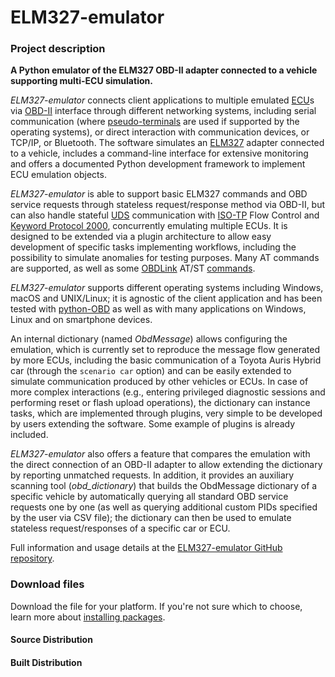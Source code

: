 # ELM327-emulator

### Project description

**A Python emulator of the ELM327 OBD-II adapter connected to a vehicle supporting multi-ECU simulation.**

_ELM327-emulator_ connects client applications to multiple emulated [ECU](https://en.wikipedia.org/wiki/Engine\_control\_unit)s via [OBD-II](https://en.wikipedia.org/wiki/On-board\_diagnostics) interface through different networking systems, including serial communication (where [pseudo-terminals](https://en.wikipedia.org/wiki/Pseudoterminal) are used if supported by the operating systems), or direct interaction with communication devices, or TCP/IP, or Bluetooth. The software simulates an [ELM327](https://en.wikipedia.org/wiki/ELM327) adapter connected to a vehicle, includes a command-line interface for extensive monitoring and offers a documented Python development framework to implement ECU emulation objects.

_ELM327-emulator_ is able to support basic ELM327 commands and OBD service requests through stateless request/response method via OBD-II, but can also handle stateful [UDS](https://en.wikipedia.org/wiki/Unified\_Diagnostic\_Services) communication with [ISO-TP](https://en.wikipedia.org/wiki/ISO\_15765-2) Flow Control and [Keyword Protocol 2000](https://en.wikipedia.org/wiki/Keyword\_Protocol\_2000), concurrently emulating multiple ECUs. It is designed to be extended via a plugin architecture to allow easy development of specific tasks implementing workflows, including the possibility to simulate anomalies for testing purposes. Many AT commands are supported, as well as some [OBDLink](https://www.obdlink.com/) AT/ST [commands](https://www.scantool.net/scantool/downloads/98/stn1100-frpm.pdf).

_ELM327-emulator_ supports different operating systems including Windows, macOS and UNIX/Linux; it is agnostic of the client application and has been tested with [python-OBD](https://github.com/brendan-w/python-OBD) as well as with many applications on Windows, Linux and on smartphone devices.

An internal dictionary (named _ObdMessage_) allows configuring the emulation, which is currently set to reproduce the message flow generated by more ECUs, including the basic communication of a Toyota Auris Hybrid car (through the `scenario car` option) and can be easily extended to simulate communication produced by other vehicles or ECUs. In case of more complex interactions (e.g., entering privileged diagnostic sessions and performing reset or flash upload operations), the dictionary can instance tasks, which are implemented through plugins, very simple to be developed by users extending the software. Some example of plugins is already included.

_ELM327-emulator_ also offers a feature that compares the emulation with the direct connection of an OBD-II adapter to allow extending the dictionary by reporting unmatched requests. In addition, it provides an auxiliary scanning tool (_obd\_dictionary_) that builds the ObdMessage dictionary of a specific vehicle by automatically querying all standard OBD service requests one by one (as well as querying additional custom PIDs specified by the user via CSV file); the dictionary can then be used to emulate stateless request/responses of a specific car or ECU.

Full information and usage details at the [ELM327-emulator GitHub repository](https://github.com/Ircama/ELM327-emulator).

### Download files

Download the file for your platform. If you're not sure which to choose, learn more about [installing packages](https://packaging.python.org/installing/).

#### Source Distribution

#### Built Distribution
